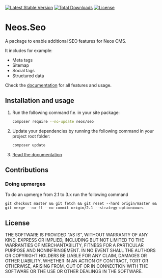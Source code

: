 [![Latest Stable Version](https://poser.pugx.org/neos/seo/v/stable)](https://packagist.org/packages/neos/seo)
[![Total Downloads](https://poser.pugx.org/neos/seo/downloads)](https://packagist.org/packages/neos/seo)
[![License](https://poser.pugx.org/neos/seo/license)](LICENSE)

# Neos.Seo

A package to enable additional SEO features for Neos CMS.

It includes for example:

* Meta tags
* Sitemap
* Social tags
* Structured data

Check the [documentation](https://neos-seo.readthedocs.io/en/stable/) for all features and usage. 

## Installation and usage

1. Run the following command f.e. in your site package:
   ```bash
   composer require --no-update neos/seo
   ```
   
2. Update your dependencies by running the following command in your project root folder:
   ```bash
   composer update
   ```
   
3. [Read the documentation](https://neos-seo.readthedocs.io/en/stable/)


## Contributions

### Doing upmerges

To do an upmerge from 2.1 to 3.x run the following command

    git checkout master && git fetch && git reset --hard origin/master && git merge --no-ff --no-commit origin/2.1 --strategy-option=ours

## License

THE SOFTWARE IS PROVIDED "AS IS", WITHOUT WARRANTY OF ANY KIND, EXPRESS OR
IMPLIED, INCLUDING BUT NOT LIMITED TO THE WARRANTIES OF MERCHANTABILITY,
FITNESS FOR A PARTICULAR PURPOSE AND NONINFRINGEMENT. IN NO EVENT SHALL THE
AUTHORS OR COPYRIGHT HOLDERS BE LIABLE FOR ANY CLAIM, DAMAGES OR OTHER
LIABILITY, WHETHER IN AN ACTION OF CONTRACT, TORT OR OTHERWISE, ARISING FROM,
OUT OF OR IN CONNECTION WITH THE SOFTWARE OR THE USE OR OTHER DEALINGS IN
THE SOFTWARE.
